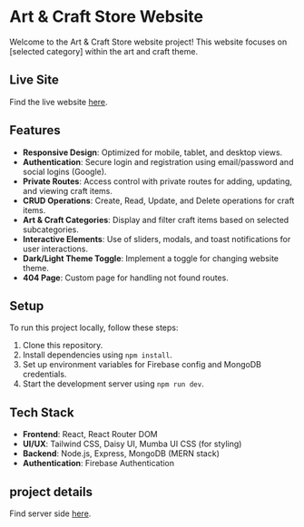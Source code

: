 # Art & Craft Store Website

Welcome to the Art & Craft Store website project! This website focuses on [selected category] within the art and craft theme.

## Live Site

Find the live website [here](https://assaiment-10-auth.web.app).

## Features

- **Responsive Design**: Optimized for mobile, tablet, and desktop views.
- **Authentication**: Secure login and registration using email/password and social logins (Google).
- **Private Routes**: Access control with private routes for adding, updating, and viewing craft items.
- **CRUD Operations**: Create, Read, Update, and Delete operations for craft items.
- **Art & Craft Categories**: Display and filter craft items based on selected subcategories.
- **Interactive Elements**: Use of sliders, modals, and toast notifications for user interactions.
- **Dark/Light Theme Toggle**: Implement a toggle for changing website theme.
- **404 Page**: Custom page for handling not found routes.

## Setup

To run this project locally, follow these steps:

1. Clone this repository.
2. Install dependencies using `npm install`.
3. Set up environment variables for Firebase config and MongoDB credentials.
4. Start the development server using `npm run dev`.

## Tech Stack

- **Frontend**: React, React Router DOM
- **UI/UX**: Tailwind CSS, Daisy UI, Mumba UI CSS (for styling)
- **Backend**: Node.js, Express, MongoDB (MERN stack)
- **Authentication**: Firebase Authentication

## project details 
Find server side [here](https://github.com/shihab-shamim/art-cart-server).


